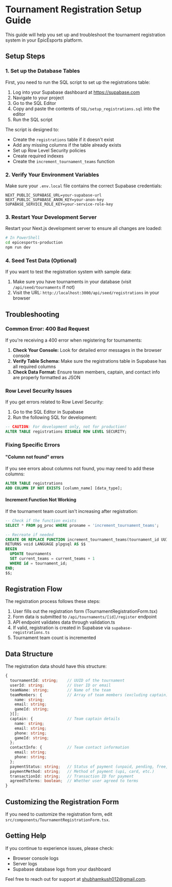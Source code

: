 # Tournament Registration Setup Guide

This guide will help you set up and troubleshoot the tournament registration system in your EpicEsports platform.

## Setup Steps

### 1. Set up the Database Tables

First, you need to run the SQL script to set up the registrations table:

1. Log into your Supabase dashboard at https://supabase.com
2. Navigate to your project
3. Go to the SQL Editor
4. Copy and paste the contents of `SQL/setup_registrations.sql` into the editor
5. Run the SQL script

The script is designed to:
- Create the `registrations` table if it doesn't exist
- Add any missing columns if the table already exists
- Set up Row Level Security policies
- Create required indexes
- Create the `increment_tournament_teams` function

### 2. Verify Your Environment Variables

Make sure your `.env.local` file contains the correct Supabase credentials:

```
NEXT_PUBLIC_SUPABASE_URL=your-supabase-url
NEXT_PUBLIC_SUPABASE_ANON_KEY=your-anon-key
SUPABASE_SERVICE_ROLE_KEY=your-service-role-key
```

### 3. Restart Your Development Server

Restart your Next.js development server to ensure all changes are loaded:

```bash
# In PowerShell
cd epicesports-production
npm run dev
```

### 4. Seed Test Data (Optional)

If you want to test the registration system with sample data:

1. Make sure you have tournaments in your database (visit `/api/seed/tournaments` if not)
2. Visit the URL: `http://localhost:3000/api/seed/registrations` in your browser

## Troubleshooting

### Common Error: 400 Bad Request

If you're receiving a 400 error when registering for tournaments:

1. **Check Your Console:** Look for detailed error messages in the browser console
2. **Verify Table Schema:** Make sure the registrations table in Supabase has all required columns
3. **Check Data Format:** Ensure team members, captain, and contact info are properly formatted as JSON

### Row Level Security Issues

If you get errors related to Row Level Security:

1. Go to the SQL Editor in Supabase
2. Run the following SQL for development:
```sql
-- CAUTION: For development only, not for production!
ALTER TABLE registrations DISABLE ROW LEVEL SECURITY;
```

### Fixing Specific Errors

#### "Column not found" errors

If you see errors about columns not found, you may need to add these columns:

```sql
ALTER TABLE registrations 
ADD COLUMN IF NOT EXISTS [column_name] [data_type];
```

#### Increment Function Not Working

If the tournament team count isn't increasing after registration:

```sql
-- Check if the function exists
SELECT * FROM pg_proc WHERE proname = 'increment_tournament_teams';

-- Recreate if needed
CREATE OR REPLACE FUNCTION increment_tournament_teams(tournament_id UUID)
RETURNS void LANGUAGE plpgsql AS $$
BEGIN
  UPDATE tournaments
  SET current_teams = current_teams + 1
  WHERE id = tournament_id;
END;
$$;
```

## Registration Flow

The registration process follows these steps:

1. User fills out the registration form (TournamentRegistrationForm.tsx)
2. Form data is submitted to `/api/tournaments/[id]/register` endpoint
3. API endpoint validates data through validation.ts
4. If valid, registration is created in Supabase via `supabase-registrations.ts`
5. Tournament team count is incremented

## Data Structure

The registration data should have this structure:

```typescript
{
  tournamentId: string;    // UUID of the tournament
  userId: string;          // User ID or email
  teamName: string;        // Name of the team
  teamMembers: {           // Array of team members (excluding captain)
    name: string;
    email: string;
    gameId: string;
  }[];
  captain: {               // Team captain details
    name: string;
    email: string;
    phone: string;
    gameId: string;
  };
  contactInfo: {           // Team contact information
    email: string;
    phone: string;
  };
  paymentStatus: string;   // Status of payment (unpaid, pending, free, paid)
  paymentMethod: string;   // Method of payment (upi, card, etc.)
  transactionId: string;   // Transaction ID for payment
  agreedToTerms: boolean;  // Whether user agreed to terms
}
```

## Customizing the Registration Form

If you need to customize the registration form, edit `src/components/TournamentRegistrationForm.tsx`.

## Getting Help

If you continue to experience issues, please check:
- Browser console logs
- Server logs
- Supabase database logs from your dashboard

Feel free to reach out for support at shubhamkush012@gmail.com. 